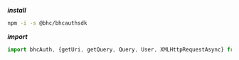 ***install***

```bash
npm -i -s @bhc/bhcauthsdk
```

***import***

```js
import bhcAuth, {getUri, getQuery, Query, User, XMLHttpRequestAsync} from '@bhc/bhcauthsdk'
```